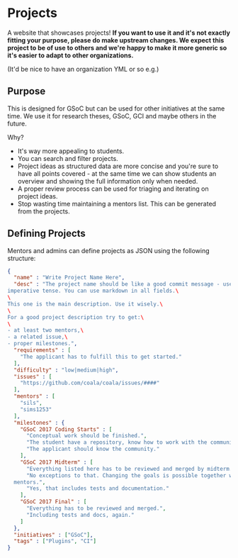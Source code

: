 # Projects

A website that showcases projects! **If you want to use it and it's not exactly
fitting your purpose, please do make upstream changes. We expect this project
to be of use to others and we're happy to make it more generic so it's easier
to adapt to other organizations.**

(It'd be nice to have an organization YML or so e.g.)

## Purpose

This is designed for GSoC but can be used for other initiatives at the same
time. We use it for research theses, GSoC, GCI and maybe others in the future.

Why?

- It's way more appealing to students.
- You can search and filter projects.
- Project ideas as structured data are more concise and you're sure to have all
  points covered - at the same time we can show students an overview and showing
  the full information only when needed.
- A proper review process can be used for triaging and iterating on project
  ideas.
- Stop wasting time maintaining a mentors list. This can be generated from the
  projects.

## Defining Projects

Mentors and admins can define projects as JSON using the following structure:

```json
{
  "name" : "Write Project Name Here",
  "desc" : "The project name should be like a good commit message - use \
imperative tense. You can use markdown in all fields.\
\
This one is the main description. Use it wisely.\
\
For a good project description try to get:\
\
- at least two mentors,\
- a related issue,\
- proper milestones.",
  "requirements" : [
    "The applicant has to fulfill this to get started."
  ],
  "difficulty" : "low|medium|high",
  "issues" : [
    "https://github.com/coala/coala/issues/####"
  ],
  "mentors" : [
    "sils",
    "sims1253"
  ],
  "milestones" : {
    "GSoC 2017 Coding Starts" : [
      "Conceptual work should be finished.",
      "The student have a repository, know how to work with the community.",
      "The applicant should know the community."
    ],
    "GSoC 2017 Midterm" : [
      "Everything listed here has to be reviewed and merged by midterm.",
      "No exceptions to that. Changing the goals is possible together with \
  mentors.",
      "Yes, that includes tests and documentation."
    ],
    "GSoC 2017 Final" : [
      "Everything has to be reviewed and merged.",
      "Including tests and docs, again."
    ]
  },
  "initiatives" : ["GSoC"],
  "tags" : ["Plugins", "CI"]
}
```
